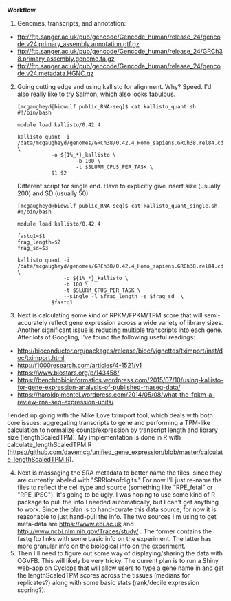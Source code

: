 **Workflow**

1. Genomes, transcripts, and annotation:
 - ftp://ftp.sanger.ac.uk/pub/gencode/Gencode_human/release_24/gencode.v24.primary_assembly.annotation.gtf.gz
 - ftp://ftp.sanger.ac.uk/pub/gencode/Gencode_human/release_24/GRCh38.primary_assembly.genome.fa.gz
 - ftp://ftp.sanger.ac.uk/pub/gencode/Gencode_human/release_24/gencode.v24.metadata.HGNC.gz
 
2. Going cutting edge and using kallisto for alignment. Why? Speed. I'd also really like to try Salmon, which also looks fabulous.
	```
	[mcgaugheyd@biowulf public_RNA-seq]$ cat kallisto_quant.sh 
	#!/bin/bash
	
	module load kallisto/0.42.4
	
	kallisto quant -i /data/mcgaugheyd/genomes/GRCh38/0.42.4_Homo_sapiens.GRCh38.rel84.cdna.all.idx \
		       -o ${1%_*}_kallisto \
                       -b 100 \
               	       -t $SLURM_CPUS_PER_TASK \
		       $1 $2
	```
	Different script for single end. Have to explicitly give insert size (usually 200) and SD (usually 50)
	```
	[mcgaugheyd@biowulf public_RNA-seq]$ cat kallisto_quant_single.sh 
	#!/bin/bash
	
	module load kallisto/0.42.4

	fastq1=$1
	frag_length=$2
	frag_sd=$3
	
	kallisto quant -i /data/mcgaugheyd/genomes/GRCh38/0.42.4_Homo_sapiens.GRCh38.rel84.cdna.all.idx \
	               -o ${1%_*}_kallisto \
        	       -b 100 \
        	       -t $SLURM_CPUS_PER_TASK \
	               --single -l $frag_length -s $frag_sd  \
		       $fastq1
	```
3. Next is calculating some kind of RPKM/FPKM/TPM score that will semi-accurately reflect gene expression across a wide variety of library sizes. Another significant issue is reducing multiple transcripts into each gene. After lots of Googling, I've found the following useful readings:
 - http://bioconductor.org/packages/release/bioc/vignettes/tximport/inst/doc/tximport.html
 - http://f1000research.com/articles/4-1521/v1
 - https://www.biostars.org/p/143458/
 - https://benchtobioinformatics.wordpress.com/2015/07/10/using-kallisto-for-gene-expression-analysis-of-published-rnaseq-data/
 - https://haroldpimentel.wordpress.com/2014/05/08/what-the-fpkm-a-review-rna-seq-expression-units/

I ended up going with the Mike Love tximport tool, which deals with both core issues: aggregating transcripts to gene and performing a TPM-like calculation to normalize counts/expression by transcript length and library size (lengthScaledTPM). My implementation is done in R with calculate_lengthScaledTPM.R (https://github.com/davemcg/unified_gene_expression/blob/master/calculate_lengthScaledTPM.R).

4. Next is massaging the SRA metadata to better name the files, since they are currently labeled with "SRRlotsofdigits." For now I'll just re-name the files to reflect the cell type and source (something like "RPE_fetal" or "RPE_iPSC"). It's going to be ugly. I was hoping to use some kind of R package to pull the info I needed automatically, but I can't get anything to work. Since the plan is to hand-curate this data source, for now it is reasonable to just hand-pull the info. The two sources I'm using to get meta-data are https://www.ebi.ac.uk and http://www.ncbi.nlm.nih.gov/Traces/study/ . The former contains the fastq ftp links with some basic info on the experiment. The latter has more granular info on the biological info on the experiment.
5. Then I'll need to figure out some way of displaying/sharing the data with OGVFB. This will likely be very tricky. The current plan is to run a Shiny web-app on Cyclops that will allow users to type a gene name in and get the lengthScaledTPM scores across the tissues (medians for replicates?) along with some basic stats (rank/decile expression scoring?).

